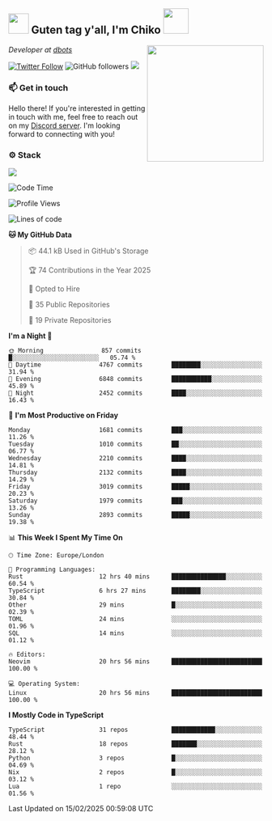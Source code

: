 <h2><img src="https://cdn.discordapp.com/emojis/1100181376730402906.gif?quality=lossless" width="40"> Guten tag y'all, I'm Chiko <img src="https://a.ppy.sh/15907233" width="50"></h2>
<a href="https://cataas.com"><img align='right' src="https://cataas.com/cat" width="230"></a>
<p><em>Developer at <a href="https://github.com/dbotsfun">dbots</a></em></p>

[![Twitter Follow](https://img.shields.io/twitter/follow/chikoxq?label=Follow)](https://twitter.com/intent/follow?screen_name=chikoxq)
![GitHub followers](https://img.shields.io/github/followers/chikof?label=Follow&style=social)
![](https://komarev.com/ghpvc/?username=chikof&color=blue)

### 📫 Get in touch
Hello there! If you're interested in getting in touch with me, feel free to reach out on my [Discord server](https://discord.gg/sejc7TnX6N). I'm looking forward to connecting with you!

### ⚙️ Stack
[![](https://skillicons.dev/icons?i=git,kubernetes,docker,js,ts,cloudflare,css,deno,express,graphql,html,mongodb,nestjs,py,react,apollo,bash,java,lua,nextjs,netlify,nodejs,ps,powershell,rust,neovim,tauri,sentry,postgres,tailwind,prisma,actix,workers)](https://skillicons.dev)

<!--START_SECTION:waka-->
![Code Time](http://img.shields.io/badge/Code%20Time-2%2C098%20hrs%2058%20mins-blue)

![Profile Views](http://img.shields.io/badge/Profile%20Views-0-blue)

![Lines of code](https://img.shields.io/badge/From%20Hello%20World%20I%27ve%20Written-8.8%20million%20lines%20of%20code-blue)

**🐱 My GitHub Data** 

> 📦 44.1 kB Used in GitHub's Storage 
 > 
> 🏆 74 Contributions in the Year 2025
 > 
> 💼 Opted to Hire
 > 
> 📜 35 Public Repositories 
 > 
> 🔑 19 Private Repositories 
 > 
**I'm a Night 🦉** 

```text
🌞 Morning                857 commits         █░░░░░░░░░░░░░░░░░░░░░░░░   05.74 % 
🌆 Daytime                4767 commits        ████████░░░░░░░░░░░░░░░░░   31.94 % 
🌃 Evening                6848 commits        ███████████░░░░░░░░░░░░░░   45.89 % 
🌙 Night                  2452 commits        ████░░░░░░░░░░░░░░░░░░░░░   16.43 % 
```
📅 **I'm Most Productive on Friday** 

```text
Monday                   1681 commits        ███░░░░░░░░░░░░░░░░░░░░░░   11.26 % 
Tuesday                  1010 commits        ██░░░░░░░░░░░░░░░░░░░░░░░   06.77 % 
Wednesday                2210 commits        ████░░░░░░░░░░░░░░░░░░░░░   14.81 % 
Thursday                 2132 commits        ████░░░░░░░░░░░░░░░░░░░░░   14.29 % 
Friday                   3019 commits        █████░░░░░░░░░░░░░░░░░░░░   20.23 % 
Saturday                 1979 commits        ███░░░░░░░░░░░░░░░░░░░░░░   13.26 % 
Sunday                   2893 commits        █████░░░░░░░░░░░░░░░░░░░░   19.38 % 
```


📊 **This Week I Spent My Time On** 

```text
🕑︎ Time Zone: Europe/London

💬 Programming Languages: 
Rust                     12 hrs 40 mins      ███████████████░░░░░░░░░░   60.54 % 
TypeScript               6 hrs 27 mins       ████████░░░░░░░░░░░░░░░░░   30.84 % 
Other                    29 mins             █░░░░░░░░░░░░░░░░░░░░░░░░   02.39 % 
TOML                     24 mins             ░░░░░░░░░░░░░░░░░░░░░░░░░   01.96 % 
SQL                      14 mins             ░░░░░░░░░░░░░░░░░░░░░░░░░   01.12 % 

🔥 Editors: 
Neovim                   20 hrs 56 mins      █████████████████████████   100.00 % 

💻 Operating System: 
Linux                    20 hrs 56 mins      █████████████████████████   100.00 % 
```

**I Mostly Code in TypeScript** 

```text
TypeScript               31 repos            ████████████░░░░░░░░░░░░░   48.44 % 
Rust                     18 repos            ███████░░░░░░░░░░░░░░░░░░   28.12 % 
Python                   3 repos             █░░░░░░░░░░░░░░░░░░░░░░░░   04.69 % 
Nix                      2 repos             █░░░░░░░░░░░░░░░░░░░░░░░░   03.12 % 
Lua                      1 repo              ░░░░░░░░░░░░░░░░░░░░░░░░░   01.56 % 
```




 Last Updated on 15/02/2025 00:59:08 UTC
<!--END_SECTION:waka-->


<!--
<p align="center">
     <a href="https://discord.gg/HhybNhchcC"><img src="https://invidget.switchblade.xyz/sejc7TnX6N" align="center" ><a>
</p> 
-->
